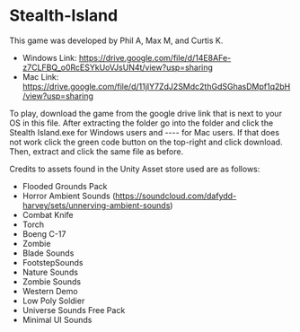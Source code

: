 # Stealth-Island
This game was developed by Phil A, Max M, and Curtis K.

 - Windows Link: https://drive.google.com/file/d/14E8AFe-z7CLFBQ_o0RcESYkUoVJsUN4t/view?usp=sharing
 - Mac Link: https://drive.google.com/file/d/11jIY7ZdJ2SMdc2thGdSGhasDMpf1q2bH/view?usp=sharing

To play, download the game from the google drive link that is next to your OS in this file.  After extracting the folder go into the folder and click the Stealth Island.exe for Windows users and ---- for Mac users.  If that does not work click the green code button on the top-right and click download.  Then, extract and click the same file as before.

Credits to assets found in the Unity Asset store used are as follows:
 - Flooded Grounds Pack
 - Horror Ambient Sounds (https://soundcloud.com/dafydd-harvey/sets/unnerving-ambient-sounds)
 - Combat Knife
 - Torch
 - Boeng C-17
 - Zombie
 - Blade Sounds
 - FootstepSounds
 - Nature Sounds
 - Zombie Sounds
 - Western Demo
 - Low Poly Soldier
 - Universe Sounds Free Pack
 - Minimal UI Sounds
